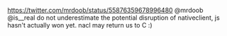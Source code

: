 https://twitter.com/mrdoob/status/55876359678996480 @mrdoob @is__real do not underestimate the potential disruption of nativeclient, js hasn't actually won yet. nacl may return us to C :)